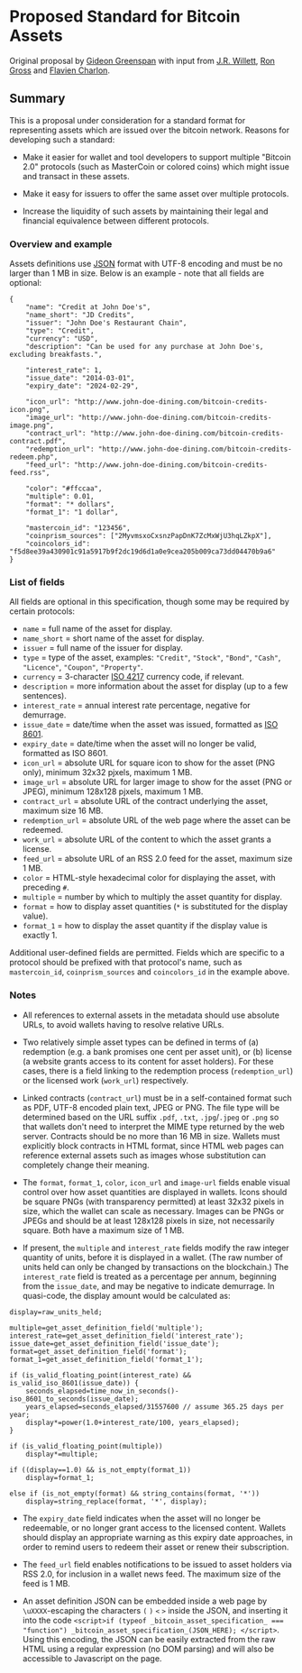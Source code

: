 # Proposed Standard for Bitcoin Assets

Original proposal by [Gideon Greenspan](http://www.gidgreen.com/) with input from [J.R. Willett](https://github.com/dacoinminster), [Ron Gross](https://github.com/ripper234) and [Flavien Charlon](https://github.com/Flavien).

## Summary

This is a proposal under consideration for a standard format for representing assets which are issued over the bitcoin network. Reasons for developing such a standard:

* Make it easier for wallet and tool developers to support multiple "Bitcoin 2.0" protocols (such as MasterCoin or colored coins) which might issue and transact in these assets.

* Make it easy for issuers to offer the same asset over multiple protocols.

* Increase the liquidity of such assets by maintaining their legal and financial equivalence between different protocols.

### Overview and example

Assets definitions use [JSON](http://www.json.org) format with UTF-8 encoding and must be no larger than 1 MB in size. Below is an example - note that all fields are optional:

```
{
	"name": "Credit at John Doe's",
	"name_short": "JD Credits",
	"issuer": "John Doe's Restaurant Chain",
	"type": "Credit",
	"currency": "USD",
	"description": "Can be used for any purchase at John Doe's, excluding breakfasts.",

	"interest_rate": 1,
	"issue_date": "2014-03-01",
	"expiry_date": "2024-02-29",

	"icon_url": "http://www.john-doe-dining.com/bitcoin-credits-icon.png",
	"image_url": "http://www.john-doe-dining.com/bitcoin-credits-image.png",
	"contract_url": "http://www.john-doe-dining.com/bitcoin-credits-contract.pdf",
	"redemption_url": "http://www.john-doe-dining.com/bitcoin-credits-redeem.php",
	"feed_url": "http://www.john-doe-dining.com/bitcoin-credits-feed.rss",
	
	"color": "#ffccaa",
	"multiple": 0.01,
	"format": "* dollars",
	"format_1": "1 dollar",
	
	"mastercoin_id": "123456",
	"coinprism_sources": ["2MyvmsxoCxsnzPapDnK7ZcMxWjU3hqLZkpX"],
	"coincolors_id": "f5d8ee39a430901c91a5917b9f2dc19d6d1a0e9cea205b009ca73dd04470b9a6"
}
```

### List of fields

All fields are optional in this specification, though some may be required by certain protocols:

* `name` = full name of the asset for display.
* `name_short` = short name of the asset for display.
* `issuer` = full name of the issuer for display.
* `type` = type of the asset, examples: `"Credit"`, `"Stock"`, `"Bond"`, `"Cash"`, `"Licence"`, `"Coupon"`, `"Property"`.
* `currency` = 3-character [ISO 4217](http://en.wikipedia.org/wiki/ISO_4217) currency code, if relevant.
* `description` = more information about the asset for display (up to a few sentences).
* `interest_rate` = annual interest rate percentage, negative for demurrage.
* `issue_date` = date/time when the asset was issued, formatted as [ISO 8601](http://en.wikipedia.org/wiki/ISO_8601).
* `expiry_date` = date/time when the asset will no longer be valid, formatted as ISO 8601.
* `icon_url` = absolute URL for square icon to show for the asset (PNG only), minimum 32x32 pjxels, maximum 1 MB.
* `image_url` = absolute URL for larger image to show for the asset (PNG or JPEG), minimum 128x128 pjxels, maximum 1 MB.
* `contract_url` = absolute URL of the contract underlying the asset, maximum size 16 MB.
* `redemption_url` = absolute URL of the web page where the asset can be redeemed.
* `work_url` = absolute URL of the content to which the asset grants a license.
* `feed_url` = absolute URL of an RSS 2.0 feed for the asset, maximum size 1 MB.
* `color` = HTML-style hexadecimal color for displaying the asset, with preceding `#`.
* `multiple` = number by which to multiply the asset quantity for display.
* `format` = how to display asset quantities (`*` is substituted for the display value).
* `format_1` = how to display the asset quantity if the display value is exactly 1.

Additional user-defined fields are permitted. Fields which are specific to a protocol should be prefixed with that protocol's name, such as `mastercoin_id`, `coinprism_sources` and `coincolors_id` in the example above.

### Notes

* All references to external assets in the metadata should use absolute URLs, to avoid wallets having to resolve relative URLs.

* Two relatively simple asset types can be defined in terms of (a) redemption (e.g. a bank promises one cent per asset unit), or (b) license (a website grants access to its content for asset holders). For these cases, there is a field linking to the redemption process (`redemption_url`) or the licensed work (`work_url`) respectively.

* Linked contracts (`contract_url`) must be in a self-contained format such as PDF, UTF-8 encoded plain text, JPEG or PNG. The file type will be determined based on the URL suffix `.pdf`, `.txt`, `.jpg`/`.jpeg` or `.png` so that wallets don't need to interpret the MIME type returned by the web server. Contracts should be no more than 16 MB in size. Wallets must explicitly block contracts in HTML format, since HTML web pages can reference external assets such as images whose substitution can completely change their meaning.

* The `format`, `format_1`, `color`, `icon_url` and `image-url` fields enable visual control over how asset quantities are displayed in wallets. Icons should be square PNGs (with transparency permitted) at least 32x32 pixels in size, which the wallet can scale as necessary. Images can be PNGs or JPEGs and should be at least 128x128 pixels in size, not necessarily square. Both have a maximum size of 1 MB.

* If present, the `multiple` and `interest_rate` fields modify the raw integer quantity of units, before it is displayed in a wallet. (The raw number of units held can only be changed by transactions on the blockchain.) The `interest_rate` field is treated as a percentage per annum, beginning from the `issue_date`, and may be negative to indicate demurrage. In quasi-code, the display amount would be calculated as:

```
display=raw_units_held;

multiple=get_asset_definition_field('multiple');
interest_rate=get_asset_definition_field('interest_rate');
issue_date=get_asset_definition_field('issue_date');
format=get_asset_definition_field('format');
format_1=get_asset_definition_field('format_1');

if (is_valid_floating_point(interest_rate) && is_valid_iso_8601(issue_date)) {
	seconds_elapsed=time_now_in_seconds()-iso_8601_to_seconds(issue_date);
	years_elapsed=seconds_elapsed/31557600 // assume 365.25 days per year;
	display*=power(1.0+interest_rate/100, years_elapsed);
}

if (is_valid_floating_point(multiple))
	display*=multiple;
	
if ((display==1.0) && is_not_empty(format_1))
	display=format_1;
	
else if (is_not_empty(format) && string_contains(format, '*'))
	display=string_replace(format, '*', display);

```

* The `expiry_date` field indicates when the asset will no longer be redeemable, or no longer grant access to the licensed content. Wallets should display an appropriate warning as this expiry date approaches, in order to remind users to redeem their asset or renew their subscription.

* The `feed_url` field enables notifications to be issued to asset holders via RSS 2.0, for inclusion in a wallet news feed. The maximum size of the feed is 1 MB.

* An asset definition JSON can be embedded inside a web page by `\uXXXX`-escaping the characters `(` `)` `<` `>` inside the JSON, and inserting it into the code `<script>if (typeof _bitcoin_asset_specification_ === "function") _bitcoin_asset_specification_(JSON_HERE); </script>`. Using this encoding, the JSON can be easily extracted from the raw HTML using a regular expression (no DOM parsing) and will also be accessible to Javascript on the page.